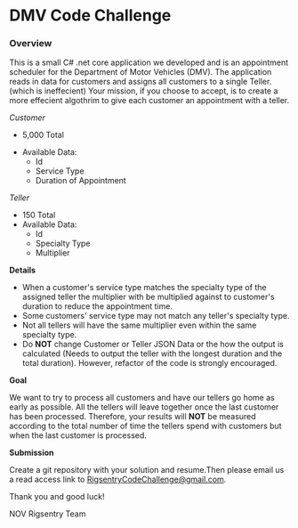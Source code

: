 # DMV Code Challenge

### **Overview**
This is a small C# .net core application we developed and is an appointment scheduler for the Department of Motor Vehicles (DMV). The application reads in data for customers and assigns all customers to a single Teller. (which is ineffecient)
Your mission, if you choose to accept, is to create a more effecient algothrim to give each customer an appointment with a teller.

*Customer*

*	5,000 Total
- Available Data:
	- Id
	- Service Type
	- Duration of Appointment
	
*Teller*

-	150 Total
- Available Data:
	- Id
	- Specialty Type
	- Multiplier

**Details**

-	When a customer's service type matches the specialty type of the assigned teller the multiplier with be multiplied against to customer's duration to reduce the appointment time.
- 	Some customers' service type may not match any teller's specialty type.
- 	Not all tellers will have the same multiplier even within the same specialty type.
- 	Do **NOT** change Customer or Teller JSON Data or the how the output is calculated (Needs to output the teller with the longest duration and the total duration). However, refactor of the code is strongly encouraged.

**Goal**

We want to try to process all customers and have our tellers go home as early as possible. All the tellers will leave together once the last customer has been processed. Therefore, your results will **NOT** be measured according to the total number of time the tellers spend with customers but when the last customer is processed.

**Submission**

Create a git repository with your solution and resume.Then please email us a read access link to RigsentryCodeChallenge@gmail.com.

Thank you and good luck!

NOV Rigsentry Team

